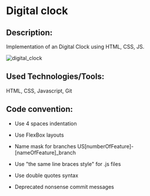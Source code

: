 # Digital clock

## Description:

Implementation of an Digital Clock using HTML, CSS, JS.

![digital_clock](https://user-images.githubusercontent.com/6391522/27264406-3de4ff7e-5486-11e7-9735-2e25193f3810.png)

## Used Technologies/Tools:

HTML, CSS, Javascript, Git

## Code convention:

* Use 4 spaces indentation

* Use FlexBox layouts

* Name mask for branches US[numberOfFeature]-[nameOfFeature]_branch

* Use "the same line braces style" for .js files

* Use double quotes syntax

* Deprecated nonsense commit messages

